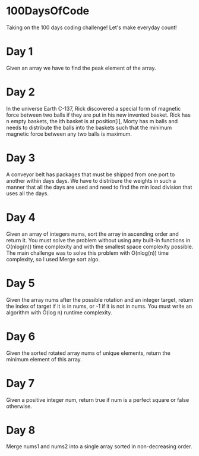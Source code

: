 # 100DaysOfCode
Taking on the 100 days coding challenge! Let's make everyday count!

# Day 1
  Given an array we have to find the peak element of the array.

# Day 2
In the universe Earth C-137, Rick discovered a special form of magnetic force between two balls if they are put in his new invented basket. 
Rick has n empty baskets, the ith basket is at position[i], Morty has m balls and needs to distribute the balls into the baskets such that the 
minimum magnetic force between any two balls is maximum.

# Day 3
A conveyor belt has packages that must be shipped from one port to another within days days. We have to distribure the weights in such a manner
that all the days are used and need to find the min load division that uses all the days. 

# Day 4
Given an array of integers nums, sort the array in ascending order and return it.
You must solve the problem without using any built-in functions in O(nlog(n)) time complexity and with the smallest space complexity possible.
The main challenge was to solve this problem with O(nlog(n)) time complexity, so I used Merge sort algo. 

# Day 5
Given the array nums after the possible rotation and an integer target, return the index of target if it is in nums, or -1 if it is not in nums.
You must write an algorithm with O(log n) runtime complexity.

# Day 6
Given the sorted rotated array nums of unique elements, return the minimum element of this array.

# Day 7
Given a positive integer num, return true if num is a perfect square or false otherwise.

# Day 8
Merge nums1 and nums2 into a single array sorted in non-decreasing order.
